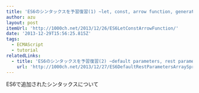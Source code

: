 ```yaml
---
title: 'ES6のシンタックスを予習復習(1) ~let, const, arrow function, generators, for of~ | 1000ch.net'
author: azu
layout: post
itemUrl: 'http://1000ch.net/2013/12/26/ES6LetConstArrowFunction/'
date: '2013-12-29T15:56:25.815Z'
tags:
  - ECMAScript
  - tutorial
relatedLinks:
  - title: 'ES6のシンタックスを予習復習(2) ~default parameters, rest parameters, array spread, destructuring~ | 1000ch.net'
    url: 'http://1000ch.net/2013/12/27/ES6DefaultRestParametersArraySpreadDestructuring/'
---
```

ES6で追加されたシンタックスについて
